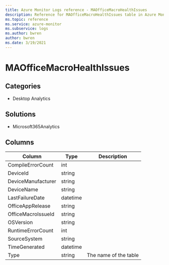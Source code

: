 ```yaml
---
title: Azure Monitor Logs reference - MAOfficeMacroHealthIssues
description: Reference for MAOfficeMacroHealthIssues table in Azure Monitor Logs.
ms.topic: reference
ms.service: azure-monitor
ms.subservice: logs
ms.author: bwren
author: bwren
ms.date: 3/19/2021
---
```


# MAOfficeMacroHealthIssues

 

## Categories

- Desktop Analytics
## Solutions

- Microsoft365Analytics




## Columns

|Column|Type|Description|
|---|---|---|
|CompileErrorCount|int||
|DeviceId|string||
|DeviceManufacturer|string||
|DeviceName|string||
|LastFailureDate|datetime||
|OfficeAppRelease|string||
|OfficeMacroIssueId|string||
|OSVersion|string||
|RuntimeErrorCount|int||
|SourceSystem|string||
|TimeGenerated|datetime||
|Type|string|The name of the table|
